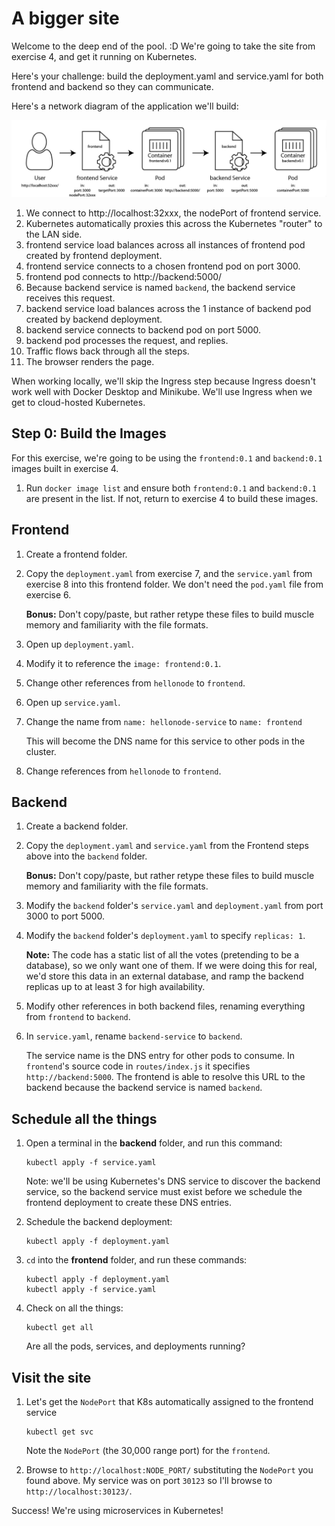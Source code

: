 A bigger site
=============

Welcome to the deep end of the pool.  :D  We're going to take the site from exercise 4, and get it running on Kubernetes.

Here's your challenge: build the deployment.yaml and service.yaml for both frontend and backend so they can communicate.

Here's a network diagram of the application we'll build:

![A Bigger Site Architecture](architecture.png)

1. We connect to http://localhost:32xxx, the nodePort of frontend service.
2. Kubernetes automatically proxies this across the Kubernetes "router" to the LAN side.
3. frontend service load balances across all instances of frontend pod created by frontend deployment.
4. frontend service connects to a chosen frontend pod on port 3000.
5. frontend pod connects to http://backend:5000/
6. Because backend service is named `backend`, the backend service receives this request.
7. backend service load balances across the 1 instance of backend pod created by backend deployment.
8. backend service connects to backend pod on port 5000.
9. backend pod processes the request, and replies.
10. Traffic flows back through all the steps.
11. The browser renders the page.

When working locally, we'll skip the Ingress step because Ingress doesn't work well with Docker Desktop and Minikube.  We'll use Ingress when we get to cloud-hosted Kubernetes.


Step 0: Build the Images
------------------------

For this exercise, we're going to be using the `frontend:0.1` and `backend:0.1` images built in exercise 4.

1. Run `docker image list` and ensure both `frontend:0.1` and `backend:0.1` are present in the list.  If not, return to exercise 4 to build these images.


Frontend
--------

1. Create a frontend folder.

2. Copy the `deployment.yaml` from exercise 7, and the `service.yaml` from exercise 8 into this frontend folder.  We don't need the `pod.yaml` file from exercise 6.

   **Bonus:** Don't copy/paste, but rather retype these files to build muscle memory and familiarity with the file formats.

3. Open up `deployment.yaml`.

4. Modify it to reference the `image: frontend:0.1`.

5. Change other references from `hellonode` to `frontend`.

6. Open up `service.yaml`.

7. Change the name from `name: hellonode-service` to `name: frontend`

   This will become the DNS name for this service to other pods in the cluster.

8. Change references from `hellonode` to `frontend`.


Backend
-------

1. Create a backend folder.

2. Copy the `deployment.yaml` and `service.yaml` from the Frontend steps above into the `backend` folder.

   **Bonus:** Don't copy/paste, but rather retype these files to build muscle memory and familiarity with the file formats.

3. Modify the `backend` folder's `service.yaml` and `deployment.yaml` from port 3000 to port 5000.

4. Modify the `backend` folder's `deployment.yaml` to specify `replicas: 1`.

   **Note:** The code has a static list of all the votes (pretending to be a database), so we only want one of them.  If we were doing this for real, we'd store this data in an external database, and ramp the backend replicas up to at least 3 for high availability.

5. Modify other references in both backend files, renaming everything from `frontend` to `backend`.

6. In `service.yaml`, rename `backend-service` to `backend`.

   The service name is the DNS entry for other pods to consume.  In `frontend`'s source code in `routes/index.js` it specifies `http://backend:5000`.  The frontend is able to resolve this URL to the backend because the backend service is named `backend`.


Schedule all the things
-----------------------

1. Open a terminal in the **backend** folder, and run this command:

   ```
   kubectl apply -f service.yaml
   ```

   Note: we'll be using Kubernetes's DNS service to discover the backend service, so the backend service must exist before we schedule the frontend deployment to create these DNS entries.

2. Schedule the backend deployment:

   ```
   kubectl apply -f deployment.yaml
   ```

3. `cd` into the **frontend** folder, and run these commands:

   ```
   kubectl apply -f deployment.yaml
   kubectl apply -f service.yaml
   ```

4. Check on all the things:

   ```
   kubectl get all
   ```

   Are all the pods, services, and deployments running?


Visit the site
--------------

1. Let's get the `NodePort` that K8s automatically assigned to the frontend service

   ```
   kubectl get svc
   ```

   Note the `NodePort` (the 30,000 range port) for the `frontend`.

2. Browse to `http://localhost:NODE_PORT/` substituting the `NodePort` you found above.  My service was on port `30123` so I'll browse to `http://localhost:30123/`.

Success!  We're using microservices in Kubernetes!

